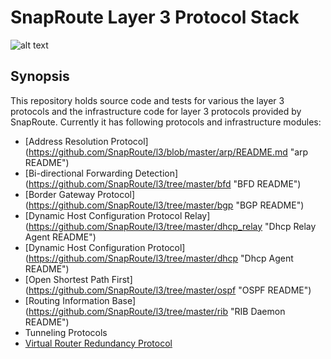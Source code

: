 # SnapRoute Layer 3 Protocol Stack

![alt text](https://github.com/SnapRoute/l3/blob/master/docs/L3_Module_Diagram.png "Architecture")

## Synopsis
This repository holds source code and tests for various the layer 3 protocols and the infrastructure code for layer 3 protocols provided by SnapRoute.
Currently it has following protocols and infrastructure modules:
 - [Address Resolution Protocol] (https://github.com/SnapRoute/l3/blob/master/arp/README.md "arp README")
 - [Bi-directional Forwarding Detection] (https://github.com/SnapRoute/l3/tree/master/bfd "BFD README")
 - [Border Gateway Protocol] (https://github.com/SnapRoute/l3/tree/master/bgp "BGP README")
 - [Dynamic Host Configuration Protocol Relay] (https://github.com/SnapRoute/l3/tree/master/dhcp_relay "Dhcp Relay Agent README")
 - [Dynamic Host Configuration Protocol] (https://github.com/SnapRoute/l3/tree/master/dhcp "Dhcp Agent README")
 - [Open Shortest Path First] (https://github.com/SnapRoute/l3/tree/master/ospf "OSPF README")
 - [Routing Information Base] (https://github.com/SnapRoute/l3/tree/master/rib "RIB Daemon README")
 - Tunneling Protocols 
 - [Virtual Router Redundancy Protocol](https://github.com/SnapRoute/l3/tree/master/vrrp "VRRP's README")
